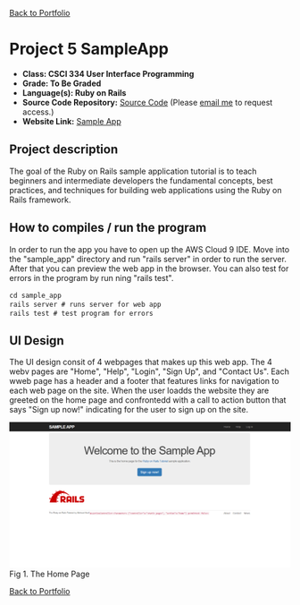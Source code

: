 [Back to Portfolio](./index.md)

Project 5 SampleApp
===============

-   **Class: CSCI 334 User Interface Programming** 
-   **Grade: To Be Graded**
-   **Language(s): Ruby on Rails**
-   **Source Code Repository:** [Source Code](https://github.com/Malik526/sample_app.git) (Please [email me](mailto:mmstewart@csustudent.net?subject=GitHub%20Access) to request access.)
-   **Website Link:** [Sample App](https://salty-headland-27919.herokuapp.com/)
    

## Project description

The goal of the Ruby on Rails sample application tutorial is to teach beginners and intermediate developers the fundamental concepts, best practices, and techniques for building web applications using the Ruby on Rails framework. 

## How to compiles / run the program

In order to run the app you have to open up the AWS Cloud 9 IDE. Move into the "sample_app" directory and run "rails server" in order to run the server. After that you can preview the web app in the browser. You can also test for errors in the program by run ning "rails test".  

```envionment
cd sample_app
rails server # runs server for web app
rails test # test program for errors
```

## UI Design
The UI design consit of 4 webpages that makes up this web app. The 4 webv pages are "Home", "Help", "Login", "Sign Up", and "Contact Us". Each wweb page has a header and a footer that features links for navigation to each web page on the site. When the user loadds the website they are greeted on the home page and confrontedd with a call to action button that says "Sign up now!" indicating for the user to sign up on the site. 

![screenshot](images/home_page_sampleApp.png)
Fig 1. The Home Page

[Back to Portfolio](./index.md)


